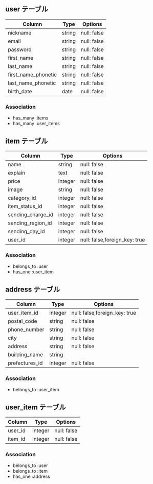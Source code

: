 
## user テーブル

| Column              | Type    | Options     |
| ------------------- | ------- | ----------- |
| nickname            | string  | null: false |
| email               | string  | null: false |
| password            | string  | null: false |
| first_name          | string  | null: false |
| last_name           | string  | null: false |
| first_name_phonetic | string  | null: false |
| last_name_phonetic  | string  | null: false |
| birth_date          | date    | null: false |

### Association

- has_many :items
- has_many :user_items

## item テーブル

| Column            | Type    | Options     |
| ----------------- | ------- | ----------- |
| name              | string  | null: false |
| explain           | text    | null: false |
| price             | integer | null: false |
| image             | string  | null: false |
| category_id       | integer | null: false |
| item_status_id    | integer | null: false |
| sending_charge_id | integer | null: false |
| sending_region_id | integer | null: false |
| sending_day_id    | integer | null: false |
| user_id           | integer | null: false,foreign_key: true |

### Association

- belongs_to :user
- has_one :user_item

## address テーブル

| Column         | Type    | Options     |
| -------------- | ------- | ----------- |
| user_item_id   | integer | null: false,foreign_key: true |
| postal_code    | string  | null: false |
| phone_number   | string  | null: false |
| city           | string  | null: false |
| address        | string  | null: false |
| building_name  | string  |             |
| prefectures_id | integer | null: false |

### Association
- belongs_to :user_item

## user_item テーブル

| Column     | Type    | Options     |
| ---------- | ------- | ----------- |
| user_id    | integer | null: false |
| item_id    | integer | null: false |

### Association
- belongs_to :user
- belongs_to :item
- has_one :address
